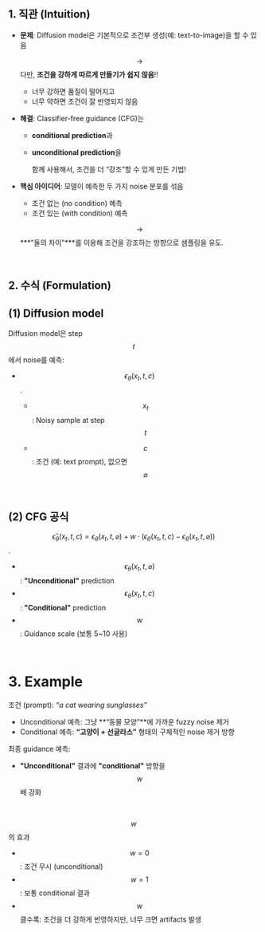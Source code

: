 ## **1. 직관 (Intuition)**

- **문제**: Diffusion model은 기본적으로 조건부 생성(예: text-to-image)을 할 수 있음

  $$\rightarrow$$ 다만, **조건을 강하게 따르게 만들기가 쉽지 않음**!!

  - 너무 강하면 품질이 떨어지고
  - 너무 약하면 조건이 잘 반영되지 않음

- **해결**: Classifier-free guidance (CFG)는 

  - **conditional prediction**과 

  - **unconditional prediction**을 

    함께 사용해서, 조건을 더 “강조”할 수 있게 만든 기법!

- **핵심 아이디어**: 모델이 예측한 두 가지 noise 분포를 섞음

  - 조건 없는 (no condition) 예측
  - 조건 있는 (with condition) 예측

  $$\rightarrow$$ ***"둘의 차이"***를 이용해 조건을 강조하는 방향으로 샘플링을 유도.

<br>

## **2. 수식 (Formulation)**

## (1) Diffusion model

Diffusion model은 step $$t$$에서 noise를 예측:

- $$\epsilon_\theta(x_t, t, c)$$.

  - $$x_t$$: Noisy sample at step $$t$$

  - $$c$$: 조건 (예: text prompt), 없으면 $$\varnothing$$

<br>

## (2) CFG 공식

$$\hat{\epsilon}_\theta(x_t, t, c) = \epsilon_\theta(x_t, t, \varnothing) + w \cdot \left( \epsilon_\theta(x_t, t, c) - \epsilon_\theta(x_t, t, \varnothing) \right)$$.

- $$\epsilon_\theta(x_t, t, \varnothing)$$: **"Unconditional"** prediction
- $$\epsilon_\theta(x_t, t, c)$$: **"Conditional"** prediction
- $$w$$: Guidance scale (보통 5~10 사용)

<br>

# 3. Example

조건 (prompt): *“a cat wearing sunglasses”*

- Unconditional 예측: 그냥 **“동물 모양”**에 가까운 fuzzy noise 제거
- Conditional 예측: **“고양이 + 선글라스”** 형태의 구체적인 noise 제거 방향

최종 guidance 예측: 

- **"Unconditional"** 결과에 **"conditional"** 방향을 $$w$$배 강화

<br>

$$w$$의 효과

- $$w=0$$: 조건 무시 (unconditional)
- $$w=1$$: 보통 conditional 결과
- $$w$$ 클수록: 조건을 더 강하게 반영하지만, 너무 크면 artifacts 발생